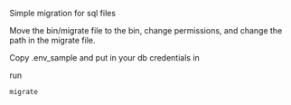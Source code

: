 Simple migration for sql files

Move the bin/migrate file to the bin, change permissions, and change the path in the migrate file.

Copy .env_sample and put in your db credentials in

run

```
migrate
```

